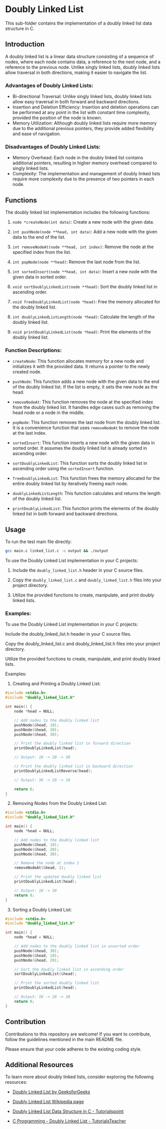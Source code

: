 # Doubly Linked List

This sub-folder contains the implementation of a doubly linked list data structure in C.

## Introduction

A doubly linked list is a linear data structure consisting of a sequence of nodes, where each node contains data, a reference to the next node, and a reference to the previous node. Unlike singly linked lists, doubly linked lists allow traversal in both directions, making it easier to navigate the list.

### Advantages of Doubly Linked Lists:
- Bi-directional Traversal: Unlike singly linked lists, doubly linked lists allow easy traversal in both forward and backward directions.
- Insertion and Deletion Efficiency: Insertion and deletion operations can be performed at any point in the list with constant time complexity, provided the position of the node is known.
- Memory Utilization: Although doubly linked lists require more memory due to the additional previous pointers, they provide added flexibility and ease of navigation.

### Disadvantages of Doubly Linked Lists:
- Memory Overhead: Each node in the doubly linked list contains additional pointers, resulting in higher memory overhead compared to singly linked lists.
- Complexity: The implementation and management of doubly linked lists require more complexity due to the presence of two pointers in each node.

## Functions

The doubly linked list implementation includes the following functions:

1. `node *createNode(int data)`: Create a new node with the given data.

2. `int pushNode(node **head, int data)`: Add a new node with the given data to the end of the list.

3. `int removeNodeAt(node **head, int index)`: Remove the node at the specified index from the list.

4. `int popNode(node **head)`: Remove the last node from the list.

5. `int sortedInsert(node **head, int data)`: Insert a new node with the given data in sorted order.

6. `void sortDoublyLinkedList(node **head)`: Sort the doubly linked list in ascending order.

7. `void freeDoublyLinkedList(node *head)`: Free the memory allocated for the doubly linked list.

8. `int doublyLinkedListLength(node *head)`: Calculate the length of the doubly linked list.

9. `void printDoublyLinkedList(node *head)`: Print the elements of the doubly linked list.

### Function Descriptions:

- `createNode`: This function allocates memory for a new node and initializes it with the provided data. It returns a pointer to the newly created node.

- `pushNode`: This function adds a new node with the given data to the end of the doubly linked list. If the list is empty, it sets the new node as the head.

- `removeNodeAt`: This function removes the node at the specified index from the doubly linked list. It handles edge cases such as removing the head node or a node in the middle.

- `popNode`: This function removes the last node from the doubly linked list. It is a convenience function that uses `removeNodeAt` to remove the node at the last index.

- `sortedInsert`: This function inserts a new node with the given data in sorted order. It assumes the doubly linked list is already sorted in ascending order.

- `sortDoublyLinkedList`: This function sorts the doubly linked list in ascending order using the `sortedInsert` function.

- `freeDoublyLinkedList`: This function frees the memory allocated for the entire doubly linked list by iteratively freeing each node.

- `doublyLinkedListLength`: This function calculates and returns the length of the doubly linked list.

- `printDoublyLinkedList`: This function prints the elements of the doubly linked list in both forward and backward directions.

## Usage
To run the test main file directly:
```bash
gcc main.c linked_list.c -o output && ./output
```

To use the Doubly Linked List implementation in your C projects:

1. Include the `doubly_linked_list.h` header in your C source files.

2. Copy the `doubly_linked_list.c` and `doubly_linked_list.h` files into your project directory.

3. Utilize the provided functions to create, manipulate, and print doubly linked lists.

### Examples:

To use the Doubly Linked List implementation in your C projects:

Include the doubly_linked_list.h header in your C source files.

Copy the doubly_linked_list.c and doubly_linked_list.h files into your project directory.

Utilize the provided functions to create, manipulate, and print doubly linked lists.

Examples:
1. Creating and Printing a Doubly Linked List:
```c
#include <stdio.h>
#include "doubly_linked_list.h"

int main() {
    node *head = NULL;

    // Add nodes to the doubly linked list
    pushNode(&head, 10);
    pushNode(&head, 20);
    pushNode(&head, 30);

    // Print the doubly linked list in forward direction
    printDoublyLinkedList(head);

    // Output: 10 -> 20 -> 30

    // Print the doubly linked list in backward direction
    printDoublyLinkedListReverse(head);

    // Output: 30 -> 20 -> 10

    return 0;
}
```

2. Removing Nodes from the Doubly Linked List:
```c
#include <stdio.h>
#include "doubly_linked_list.h"

int main() {
    node *head = NULL;

    // Add nodes to the doubly linked list
    pushNode(&head, 10);
    pushNode(&head, 20);
    pushNode(&head, 30);

    // Remove the node at index 1
    removeNodeAt(&head, 1);

    // Print the updated doubly linked list
    printDoublyLinkedList(head);

    // Output: 10 -> 30
    return 0;
}
```
3. Sorting a Doubly Linked List:
```c
#include <stdio.h>
#include "doubly_linked_list.h"

int main() {
    node *head = NULL;

    // Add nodes to the doubly linked list in unsorted order
    pushNode(&head, 30);
    pushNode(&head, 10);
    pushNode(&head, 20);

    // Sort the doubly linked list in ascending order
    sortDoublyLinkedList(&head);

    // Print the sorted doubly linked list
    printDoublyLinkedList(head);

    // Output: 10 -> 20 -> 30
    return 0;
}
```

## Contribution

Contributions to this repository are welcome! If you want to contribute, follow the guidelines mentioned in the main README file.

Please ensure that your code adheres to the existing coding style.

## Additional Resources

To learn more about doubly linked lists, consider exploring the following resources:

- [Doubly Linked List by GeeksforGeeks](https://www.geeksforgeeks.org/doubly-linked-list/)

- [Doubly Linked List Wikipedia page](https://en.wikipedia.org/wiki/Doubly_linked_list)

- [Doubly Linked List Data Structure in C - Tutorialspoint](https://www.tutorialspoint.com/data_structures_algorithms/doubly_linked_list_program_in_c.htm)

- [C Programming - Doubly Linked List - TutorialsTeacher](https://www.tutorialsteacher.com/c/c-doubly-linked-list)
